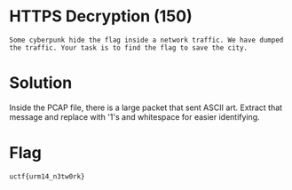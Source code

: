 # HTTPS Decryption (150)
```
Some cyberpunk hide the flag inside a network traffic. We have dumped the traffic. Your task is to find the flag to save the city.
```

# Solution
Inside the PCAP file, there is a large packet that sent ASCII art. Extract that message and replace with '1's and whitespace for easier identifying.

# Flag
```
uctf{urm14_n3tw0rk}
```
